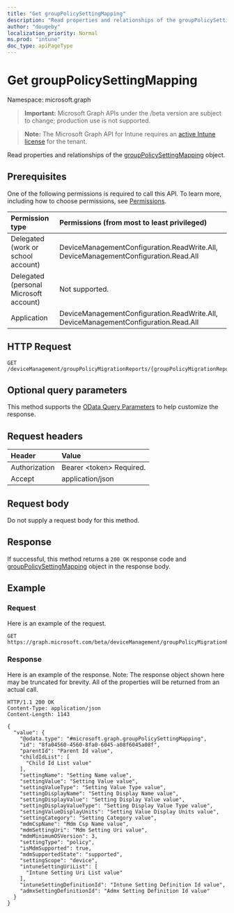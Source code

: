 ```yaml
---
title: "Get groupPolicySettingMapping"
description: "Read properties and relationships of the groupPolicySettingMapping object."
author: "dougeby"
localization_priority: Normal
ms.prod: "intune"
doc_type: apiPageType
---
```


# Get groupPolicySettingMapping

Namespace: microsoft.graph

> **Important:** Microsoft Graph APIs under the /beta version are subject to change; production use is not supported.

> **Note:** The Microsoft Graph API for Intune requires an [active Intune license](https://go.microsoft.com/fwlink/?linkid=839381) for the tenant.

Read properties and relationships of the [groupPolicySettingMapping](../resources/intune-gpanalyticsservice-grouppolicysettingmapping.md) object.

## Prerequisites
One of the following permissions is required to call this API. To learn more, including how to choose permissions, see [Permissions](/graph/permissions-reference).

|Permission type|Permissions (from most to least privileged)|
|:---|:---|
|Delegated (work or school account)|DeviceManagementConfiguration.ReadWrite.All, DeviceManagementConfiguration.Read.All|
|Delegated (personal Microsoft account)|Not supported.|
|Application|DeviceManagementConfiguration.ReadWrite.All, DeviceManagementConfiguration.Read.All|

## HTTP Request
<!-- {
  "blockType": "ignored"
}
-->
``` http
GET /deviceManagement/groupPolicyMigrationReports/{groupPolicyMigrationReportId}/groupPolicySettingMappings/{groupPolicySettingMappingId}
```

## Optional query parameters
This method supports the [OData Query Parameters](/graph/query-parameters) to help customize the response.

## Request headers
|Header|Value|
|:---|:---|
|Authorization|Bearer &lt;token&gt; Required.|
|Accept|application/json|

## Request body
Do not supply a request body for this method.

## Response
If successful, this method returns a `200 OK` response code and [groupPolicySettingMapping](../resources/intune-gpanalyticsservice-grouppolicysettingmapping.md) object in the response body.

## Example

### Request
Here is an example of the request.
``` http
GET https://graph.microsoft.com/beta/deviceManagement/groupPolicyMigrationReports/{groupPolicyMigrationReportId}/groupPolicySettingMappings/{groupPolicySettingMappingId}
```

### Response
Here is an example of the response. Note: The response object shown here may be truncated for brevity. All of the properties will be returned from an actual call.
``` http
HTTP/1.1 200 OK
Content-Type: application/json
Content-Length: 1143

{
  "value": {
    "@odata.type": "#microsoft.graph.groupPolicySettingMapping",
    "id": "8fa04560-4560-8fa0-6045-a08f6045a08f",
    "parentId": "Parent Id value",
    "childIdList": [
      "Child Id List value"
    ],
    "settingName": "Setting Name value",
    "settingValue": "Setting Value value",
    "settingValueType": "Setting Value Type value",
    "settingDisplayName": "Setting Display Name value",
    "settingDisplayValue": "Setting Display Value value",
    "settingDisplayValueType": "Setting Display Value Type value",
    "settingValueDisplayUnits": "Setting Value Display Units value",
    "settingCategory": "Setting Category value",
    "mdmCspName": "Mdm Csp Name value",
    "mdmSettingUri": "Mdm Setting Uri value",
    "mdmMinimumOSVersion": 3,
    "settingType": "policy",
    "isMdmSupported": true,
    "mdmSupportedState": "supported",
    "settingScope": "device",
    "intuneSettingUriList": [
      "Intune Setting Uri List value"
    ],
    "intuneSettingDefinitionId": "Intune Setting Definition Id value",
    "admxSettingDefinitionId": "Admx Setting Definition Id value"
  }
}
```




